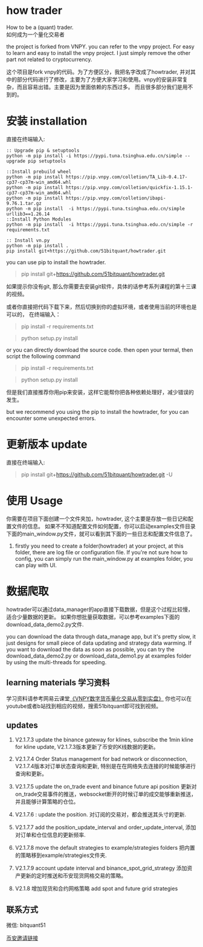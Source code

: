 # how trader
How to be a (quant) trader.  
如何成为一个量化交易者

the project is forked from VNPY. you can refer to the vnpy project. For
easy to learn and easy to install the vnpy project. I just simply remove
the other part not related to cryptocurrency. 

这个项目是fork vnpy的代码。为了方便区分，我把名字改成了howtrader,
并对其中的部分代码进行了修改，主要为了方便大家学习和使用。vnpy的安装非常复杂，而且容易出错。主要是因为里面依赖的东西过多。
而且很多部分我们是用不到的。

# 安装 installation 
直接在终端输入:
```shell
:: Upgrade pip & setuptools
python -m pip install -i https://pypi.tuna.tsinghua.edu.cn/simple --upgrade pip setuptools

::Install prebuild wheel
python -m pip install https://pip.vnpy.com/colletion/TA_Lib-0.4.17-cp37-cp37m-win_amd64.whl
python -m pip install https://pip.vnpy.com/colletion/quickfix-1.15.1-cp37-cp37m-win_amd64.whl
python -m pip install https://pip.vnpy.com/colletion/ibapi-9.76.1.tar.gz
python -m pip install  -i https://pypi.tuna.tsinghua.edu.cn/simple urllib3==1.26.14
::Install Python Modules
python -m pip install  -i https://pypi.tuna.tsinghua.edu.cn/simple -r requirements.txt

:: Install vn.py
python -m pip install .
pip install git+https://github.com/51bitquant/howtrader.git
```

you can use pip to install the howtrader.

> pip install git+https://github.com/51bitquant/howtrader.git

如果提示你没有git, 那么你需要去安装git软件，具体的话参考系列课程的第十三课的视频。

或者你直接把代码下载下来，然后切换到你的虚拟环境，或者使用当前的环境也是可以的，
在终端输入：

> pip install -r requirements.txt 

> python setup.py install 

or you can directly download the source code. then open your termal,
then script the following command

> pip install -r requirements.txt 

> python setup.py install 

但是我们直接推荐你用pip来安装，这样它能帮你把各种依赖处理好，减少错误的发生。

but we recommend you using the pip to install the howtrader, for you can
encounter some unexpected errors.

# 更新版本 update
直接在终端输入: 

> pip install git+https://github.com/51bitquant/howtrader.git -U 



# 使用 Usage
你需要在项目下面创建一个文件夹加，howtrader, 这个主要是存放一些日记和配置文件的信息。
如果不不知道配置文件如何配置，你可以启动examples文件目录下面的main_window.py文件，就可以看到其下面的一些日志和配置文件信息了。

1. firstly you need to create a folder(howtrader) at your project, at
   this folder, there are log file or configuration file. If you're not
   sure how to config, you can simply run the main_window.py at examples
   folder, you can play with UI.
# 数据爬取
howtrader可以通过data_manager的app直接下载数据，但是这个过程比较慢，适合少量数据的更新。
如果你想批量获取数据，可以参考examples下面的download_data_demo2.py文件.

you can download the data through data_manage app, but it's pretty slow,
it just designs for small piece of data updating and strategy data
warming. If you want to download the data as soon as possible, you can
try the download_data_demo2.py or download_data_demo1.py at examples
folder by using the multi-threads for speeding.

## learning materials 学习资料

学习资料请参考网易云课堂[《VNPY数字货币量化交易从零到实盘》](https://study.163.com/course/courseMain.htm?courseId=1210904816)
你也可以在youtube或者b站找到相应的视频，搜索51bitquant即可找到视频。

## updates

1. V2.1.7.3 update the binance gateway for klines, subscribe the 1min
   kline for kline update, V2.1.7.3版本更新了币安的K线数据的更新。
2. V2.1.7.4 Order Status management for bad network or disconnection,
   V2.1.7.4版本对订单状态查询和更新,
   特别是在在网络失去连接的时候能够进行查询和更新。

3. V2.1.7.5 update the on_trade event and binance future api position
   更新对on_trade交易事件的推送，websocket断开的时候订单的成交能够重新推送，并且能够计算策略的仓位。

4. V2.1.7.6 : update the position. 对订阅的交易对，都会推送其头寸的更新.

5. V2.1.7.7 add the position_update_interval and order_update_interval,
   添加对订单和仓位信息的更新频率.
   
6. V2.1.7.8 move the default strategies to example/strategies folders
   把内置的策略移到example/strategies文件夹.
  
7. V2.1.7.9 account update interval and binance_spot_grid_strategy
   添加资产更新的定时推送和币安现货网格交易的策略。
  
8. V2.1.8 增加现货和合约网格策略 add spot and future grid strategies


## 联系方式
微信: bitquant51

[币安邀请链接](https://www.binancezh.pro/cn/futures/ref/51bitquant)